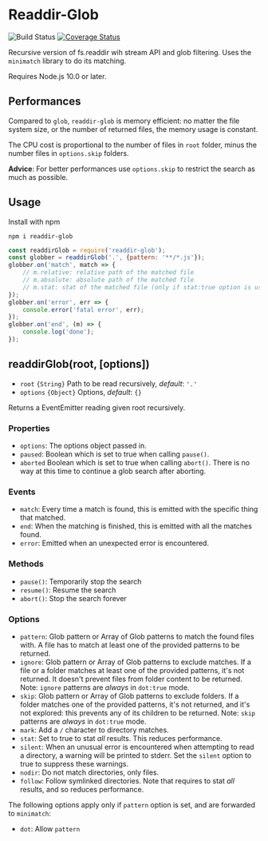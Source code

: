 # Readdir-Glob
![Build Status](https://github.com/Yqnn/node-readdir-glob/actions/workflows/test.yml/badge.svg?branch=master) [![Coverage Status](https://coveralls.io/repos/github/Yqnn/node-readdir-glob/badge.svg?branch=master)](https://coveralls.io/github/Yqnn/node-readdir-glob?branch=master)

Recursive version of fs.readdir wih stream API and glob filtering.
Uses the `minimatch` library to do its matching.

Requires Node.js 10.0 or later.

## Performances

Compared to `glob`, `readdir-glob` is memory efficient: no matter the file system size, or the number of returned files, the memory usage is constant.

The CPU cost is proportional to the number of files in `root` folder, minus the number files in `options.skip` folders.

**Advice**: For better performances use `options.skip` to restrict the search as much as possible.

## Usage

Install with npm
```
npm i readdir-glob
```

```javascript
const readdirGlob = require('readdir-glob');
const globber = readdirGlob('.', {pattern: '**/*.js'});
globber.on('match', match => {
    // m.relative: relative path of the matched file
    // m.absolute: absolute path of the matched file
    // m.stat: stat of the matched file (only if stat:true option is used)
});
globber.on('error', err => {
    console.error('fatal error', err);
});
globber.on('end', (m) => {
    console.log('done');
});
```

## readdirGlob(root, [options])

* `root` `{String}` Path to be read recursively, *default*: `'.'`
* `options` `{Object}` Options, *default*: `{}`

Returns a EventEmitter reading given root recursively.

### Properties

* `options`: The options object passed in.
* `paused`: Boolean which is set to true when calling `pause()`.
* `aborted` Boolean which is set to true when calling `abort()`.  There is no way at this time to continue a glob search after aborting.

### Events

* `match`: Every time a match is found, this is emitted with the specific thing that matched.
* `end`: When the matching is finished, this is emitted with all the matches found. 
* `error`: Emitted when an unexpected error is encountered.

### Methods

* `pause()`: Temporarily stop the search
* `resume()`: Resume the search
* `abort()`: Stop the search forever

### Options

* `pattern`: Glob pattern or Array of Glob patterns to match the found files with. A file has to match at least one of the provided patterns to be returned.
* `ignore`: Glob pattern or Array of Glob patterns to exclude matches. If a file or a folder matches at least one of the provided patterns, it's not returned. It doesn't prevent files from folder content to be returned. Note: `ignore` patterns are *always* in `dot:true` mode.
* `skip`: Glob pattern or Array of Glob patterns to exclude folders. If a folder matches one of the provided patterns, it's not returned, and it's not explored: this prevents any of its children to be returned. Note: `skip` patterns are *always* in `dot:true` mode.
* `mark`: Add a `/` character to directory matches.
* `stat`: Set to true to stat *all* results.  This reduces performance.
* `silent`: When an unusual error is encountered when attempting to read a directory, a warning will be printed to stderr.  Set the `silent` option to true to suppress these warnings.
* `nodir`: Do not match directories, only files.
* `follow`: Follow symlinked directories. Note that requires to stat *all* results, and so reduces performance.

The following options apply only if `pattern` option is set, and are forwarded to `minimatch`:
* `dot`: Allow `pattern` 